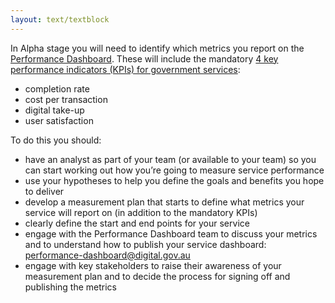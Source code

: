 ```yaml
---
layout: text/textblock
---
```


In Alpha stage you will need to identify which metrics you report on the [Performance Dashboard](http://dashboard.gov.au/). These will include the mandatory [4 key performance indicators (KPIs) for government services](/digital-service-standard/criteria/11-measure-performance/):
- completion rate
- cost per transaction
- digital take-up
- user satisfaction

To do this you should:
- have an analyst as part of your team (or available to your team) so you can start working out how you’re going to measure service performance
- use your hypotheses to help you define the goals and benefits you hope to deliver
- develop a measurement plan that starts to define what metrics your service will report on (in addition to the mandatory KPIs)
- clearly define the start and end points for your service
- engage with the Performance Dashboard team to discuss your metrics and to understand how to publish your service dashboard: [performance-dashboard@digital.gov.au](mailto:performance-dashboard@digital.gov.au)
- engage with key stakeholders to raise their awareness of your measurement plan and to decide the process for signing off and publishing the metrics

